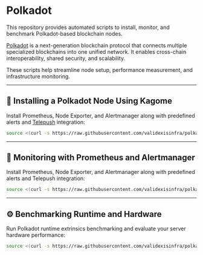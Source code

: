 # Polkadot

This repository provides automated scripts to install, monitor, and benchmark Polkadot-based blockchain nodes.

[Polkadot](https://polkadot.network/) is a next-generation blockchain protocol that connects multiple specialized blockchains into one unified network. It enables cross-chain interoperability, shared security, and scalability.

These scripts help streamline node setup, performance measurement, and infrastructure monitoring.

---

## 🧱 Installing a Polkadot Node Using Kagome

Install Prometheus, Node Exporter, and Alertmanager along with predefined alerts and [Telepush](https://telepush.dev) integration:

~~~bash
source <(curl -s https://raw.githubusercontent.com/validexisinfra/polkadot/main/install_kagome.sh)
~~~

---

## 📡 Monitoring with Prometheus and Alertmanager

Install Prometheus, Node Exporter, and Alertmanager along with predefined alerts and Telepush integration:

~~~bash
source <(curl -s https://raw.githubusercontent.com/validexisinfra/polkadot/main/install-alertmanager.sh)
~~~

---

## ⚙️ Benchmarking Runtime and Hardware

Run Polkadot runtime extrinsics benchmarking and evaluate your server hardware performance:

~~~bash
source <(curl -s https://raw.githubusercontent.com/validexisinfra/polkadot/main/install-benchmark.sh)
~~~
